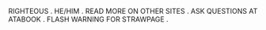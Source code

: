 RIGHTEOUS . HE/HIM . READ MORE ON OTHER SITES . ASK QUESTIONS AT ATABOOK . FLASH WARNING FOR STRAWPAGE .
